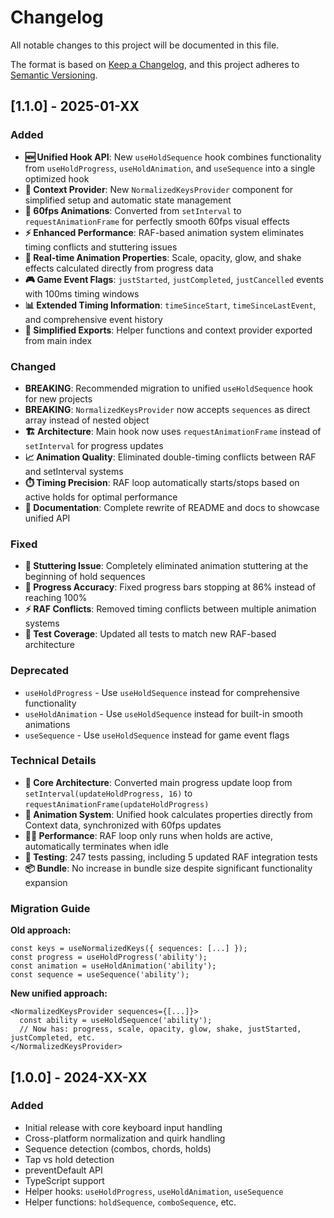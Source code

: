 # Changelog

All notable changes to this project will be documented in this file.

The format is based on [Keep a Changelog](https://keepachangelog.com/en/1.0.0/),
and this project adheres to [Semantic Versioning](https://semver.org/spec/v2.0.0.html).

## [1.1.0] - 2025-01-XX

### Added
- **🆕 Unified Hook API**: New `useHoldSequence` hook combines functionality from `useHoldProgress`, `useHoldAnimation`, and `useSequence` into a single optimized hook
- **🔄 Context Provider**: New `NormalizedKeysProvider` component for simplified setup and automatic state management
- **🚀 60fps Animations**: Converted from `setInterval` to `requestAnimationFrame` for perfectly smooth 60fps visual effects
- **⚡ Enhanced Performance**: RAF-based animation system eliminates timing conflicts and stuttering issues
- **🎯 Real-time Animation Properties**: Scale, opacity, glow, and shake effects calculated directly from progress data
- **🎮 Game Event Flags**: `justStarted`, `justCompleted`, `justCancelled` events with 100ms timing windows
- **📊 Extended Timing Information**: `timeSinceStart`, `timeSinceLastEvent`, and comprehensive event history
- **🔧 Simplified Exports**: Helper functions and context provider exported from main index

### Changed
- **BREAKING**: Recommended migration to unified `useHoldSequence` hook for new projects
- **BREAKING**: `NormalizedKeysProvider` now accepts `sequences` as direct array instead of nested object
- **🏗️ Architecture**: Main hook now uses `requestAnimationFrame` instead of `setInterval` for progress updates
- **📈 Animation Quality**: Eliminated double-timing conflicts between RAF and setInterval systems
- **⏱️ Timing Precision**: RAF loop automatically starts/stops based on active holds for optimal performance
- **📝 Documentation**: Complete rewrite of README and docs to showcase unified API

### Fixed
- **🐛 Stuttering Issue**: Completely eliminated animation stuttering at the beginning of hold sequences
- **🔄 Progress Accuracy**: Fixed progress bars stopping at 86% instead of reaching 100%
- **⚡ RAF Conflicts**: Removed timing conflicts between multiple animation systems
- **🧪 Test Coverage**: Updated all tests to match new RAF-based architecture

### Deprecated
- `useHoldProgress` - Use `useHoldSequence` instead for comprehensive functionality
- `useHoldAnimation` - Use `useHoldSequence` instead for built-in smooth animations  
- `useSequence` - Use `useHoldSequence` instead for game event flags

### Technical Details
- **🔧 Core Architecture**: Converted main progress update loop from `setInterval(updateHoldProgress, 16)` to `requestAnimationFrame(updateHoldProgress)`
- **🎯 Animation System**: Unified hook calculates properties directly from Context data, synchronized with 60fps updates
- **🏃‍♂️ Performance**: RAF loop only runs when holds are active, automatically terminates when idle
- **🧪 Testing**: 247 tests passing, including 5 updated RAF integration tests
- **📦 Bundle**: No increase in bundle size despite significant functionality expansion

### Migration Guide

**Old approach:**
```tsx
const keys = useNormalizedKeys({ sequences: [...] });
const progress = useHoldProgress('ability');
const animation = useHoldAnimation('ability');
const sequence = useSequence('ability');
```

**New unified approach:**
```tsx
<NormalizedKeysProvider sequences={[...]}>
  const ability = useHoldSequence('ability');
  // Now has: progress, scale, opacity, glow, shake, justStarted, justCompleted, etc.
</NormalizedKeysProvider>
```

## [1.0.0] - 2024-XX-XX

### Added
- Initial release with core keyboard input handling
- Cross-platform normalization and quirk handling
- Sequence detection (combos, chords, holds)
- Tap vs hold detection
- preventDefault API
- TypeScript support
- Helper hooks: `useHoldProgress`, `useHoldAnimation`, `useSequence`
- Helper functions: `holdSequence`, `comboSequence`, etc.